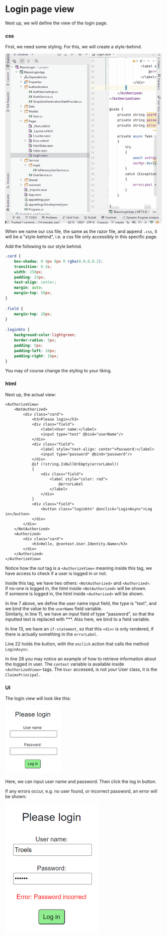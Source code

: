 # Login page view
Next up, we will define the view of the login page.

### css
First, we need some styling. For this, we will create a style-behind.

![](StyleBehind.gif)

When we name our css file, the same as the razor file, and append `.css`, it will be a "style-behind", i.e. a css file only accessibly in this specific page.

Add the following to our style behind.
```css
.card {
    box-shadow: 0 4px 8px 0 rgba(0,0,0,0.2);
    transition: 0.3s;
    width: 250px;
    padding: 25px;
    text-align: center;
    margin: auto;
    margin-top: 50px;
}

.field {
    margin-top: 20px;
}

.loginbtn {
    background-color:lightgreen;
    border-radius: 5px;
    padding: 5px;
    padding-left: 10px;
    padding-right: 10px;
}
```

You may of course change the styling to your liking.

### html

Next up, the actual view:

```razor
<AuthorizeView>
    <NotAuthorized>
        <div class="card">
            <h3>Please login</h3>
            <div class="field">
                <label>User name:</label>
                <input type="text" @bind="userName"/>
            </div>
            <div class="field">
                <label style="text-align: center">Password:</label>
                <input type="password" @bind="password"/>
            </div>
            @if (!string.IsNullOrEmpty(errorLabel))
            {
                <div class="field">
                    <label style="color: red">
                        @errorLabel
                    </label>
                </div>
            }
            <div class="field">
                <button class="loginbtn" @onclick="LoginAsync">Log in</button>
            </div>
        </div>
    </NotAuthorized>
    <Authorized>
        <div class="card">
            <h3>Hello, @context.User.Identity.Name</h3>
        </div>
    </Authorized>
</AuthorizeView>
```

Notice how the out tag is a `<AuthorizeView>` meaning inside this tag, we have access to check if a user is logged in or not.

Inside this tag, we have two others: `<NotAuthorized>` and `<Authorized>`.  
If no-one is logged in, the html inside `<NotAuthorized>` will be shown.  
If someone is logged in, the html inside `<Authorized>` will be shown.

In line 7 above, we define the user name input field, the type is "text", and we bind the value to the `userName` field variable.  
Similarly, in line 11, we have an input field of type "password", so that the inputted text is replaced with ***. Also here, we bind to a field variable.

In line 13, we have an `if-statement`, so that this `<div>` is only rendered, if there is actually something in the `errorLabel`.

Line 22 holds the button, with the `onclick` action that calls the method `LoginAsync`.

In line 28 you may notice an example of how to retrieve information about the logged in user. 
The `context` variable is available inside `<AuthorizedView>`-tags. The `User` accessed, is not *your* User class, 
it is the `ClaimsPrincipal.`

### UI

The login view will look like this:

![img_10.png](img_10.png)

Here, we can input user name and password. Then click the log in button.

If any errors occur, e.g. no user found, or incorrect password, an error will be shown:

![img_9.png](img_9.png)
